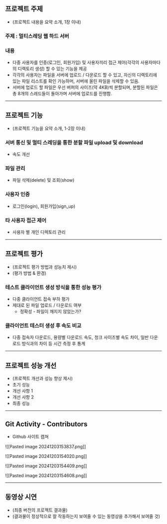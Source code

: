 

## 프로젝트 주제
- (프로젝트 내용을 요약 소개, 1장 이내)
### 주제 : 멀티스레딩 웹 하드 서버
### 내용 
- 다중 사용자를 인증(로그인, 회원가입) 및 사용자끼리 접근 제어(각각의 사용자마다의 디렉토리 생성) 할 수 있는 기능을 제공 
- 각각의 사용자는 파일을 서버에 업로드 / 다운로드 할 수 있고, 자신의 디렉토리에 있는 파일 리스트를 확인 가능하머, 서버에 올린 파일을 삭제할 수 있음.
- 서버에 업로드 할 파일은 우선 버퍼의 사이즈(약 4KB)씩 분할되며, 분할된 파일은 총 8개의 스레드들이 돌아가며 서버에 업로드를 진행함.

---
## 프로젝트 기능
- (프로젝트 기능을 요약 소개, 1-2장 이내)
### 서버 통신 및 멀티 스레딩을 통한 분할 파일 upload 및 download 
- 속도 개선
### 파일 관리
- 파일 삭제(delete) 및 조회(show)
### 사용자 인증
- 로그인(login), 회원가입(sign_up)
### 타 사용자 접근 제어
- 사용자 별 개인 디렉토리 관리

---
## 프로젝트 평가
- (프로젝트 평가 방법과 성능치 제시)
- (평가 방법 & 환경)

### 테스트 클라이언트 생성 방식을 통한 성능 평가
- 다중 클라이언트 접속 부하 평가
- 제대로 된 파일 업로드 / 다운로드 여부
	- 정확성 - 파일이 깨지지 않았는가?

### 클라이언트 테스터 생성 후 속도 비교
- 다중 접속자 다운로드, 용량별 다운로드 속도, 청크 사이즈별 속도 차이, 일반 다운로드 방식과의 차이 등 시간 측정 후 통계

---
## 프로젝트 성능 개선
- (프로젝트 개선과 성능 향상 제시)
- 초기 성능
- 개선 사항 1
- 개선 사항 2
- 최종 성능

---
## Git Activity - Contributors
- Github 사이트 캡쳐

![[Pasted image 20241203153837.png]]

![[Pasted image 20241203154020.png]]

![[Pasted image 20241203154409.png]]

![[Pasted image 20241203154608.png]]

---
## 동영상 시연
- (최종 버전의 프로젝트 결과물)
- (결과물이 정상적으로 잘 작동하는지 보여줄 수 있는 동영상을 추가해서 보여줄 것)


